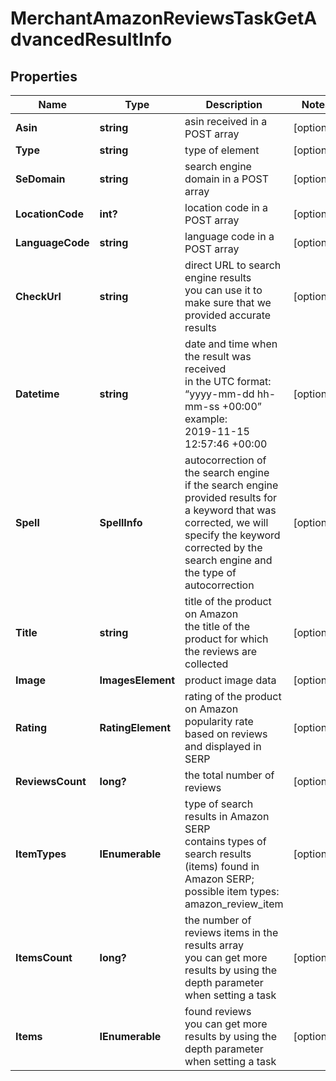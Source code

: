 # MerchantAmazonReviewsTaskGetAdvancedResultInfo


## Properties

| Name | Type | Description | Notes |
|------------ | ------------- | ------------- | -------------|
**Asin** | **string** | asin received in a POST array |[optional]|
**Type** | **string** | type of element |[optional]|
**SeDomain** | **string** | search engine domain in a POST array |[optional]|
**LocationCode** | **int?** | location code in a POST array |[optional]|
**LanguageCode** | **string** | language code in a POST array |[optional]|
**CheckUrl** | **string** | direct URL to search engine results<br>you can use it to make sure that we provided accurate results |[optional]|
**Datetime** | **string** | date and time when the result was received<br>in the UTC format: “yyyy-mm-dd hh-mm-ss +00:00”<br>example:<br>2019-11-15 12:57:46 +00:00 |[optional]|
**Spell** | **SpellInfo** | autocorrection of the search engine<br>if the search engine provided results for a keyword that was corrected, we will specify the keyword corrected by the search engine and the type of autocorrection |[optional]|
**Title** | **string** | title of the product on Amazon<br>the title of the product for which the reviews are collected |[optional]|
**Image** | **ImagesElement** | product image data |[optional]|
**Rating** | **RatingElement** | rating of the product on Amazon<br>popularity rate based on reviews and displayed in SERP |[optional]|
**ReviewsCount** | **long?** | the total number of reviews |[optional]|
**ItemTypes** | **IEnumerable<string>** | type of search results in Amazon SERP<br>contains types of search results (items) found in Amazon SERP;<br>possible item types:<br>amazon_review_item |[optional]|
**ItemsCount** | **long?** | the number of reviews items in the results array<br>you can get more results by using the depth parameter when setting a task |[optional]|
**Items** | **IEnumerable<BaseAmazonSerpElementItem>** | found reviews<br>you can get more results by using the depth parameter when setting a task |[optional]|